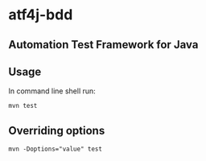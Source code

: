 # atf4j-bdd
## Automation Test Framework for Java

## Usage

In command line shell run:

    mvn test

## Overriding options

    mvn -Doptions="value" test

